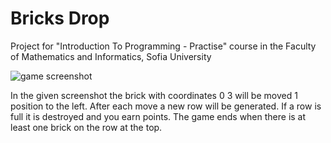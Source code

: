 # Bricks Drop
Project for "Introduction To Programming - Practise" course in the Faculty of Mathematics and Informatics, Sofia University

![game screenshot](https://github.com/aleks0412/Bricks-Drop/assets/65999572/1053c01a-e6cd-4366-bacb-a434f26de110)

In the given screenshot the brick with coordinates 0 3 will be moved 1 position to the left.
After each move a new row will be generated.
If a row is full it is destroyed and you earn points.
The game ends when there is at least one brick on the row at the top.

